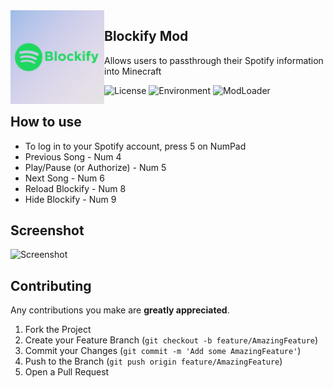 <img src="./src/main/resources/assets/blockify/icon.png" width="150" align="left"/>

## Blockify Mod

Allows users to passthrough their Spotify information into Minecraft

![License](https://img.shields.io/github/license/clownless/blockify?style=flat-square)
![Environment](https://img.shields.io/badge/environment-client-1976d2?style=flat-square)
![ModLoader](https://img.shields.io/badge/modloader-Fabric-1976d2?style=flat-square)

## How to use

- To log in to your Spotify account, press 5 on NumPad
- Previous Song - Num 4
- Play/Pause (or Authorize) - Num 5 
- Next Song - Num 6
- Reload Blockify - Num 8
- Hide Blockify - Num 9

## Screenshot

![Screenshot](https://i.imgur.com/yBgOGke.png)

## Contributing

Any contributions you make are **greatly appreciated**.

1. Fork the Project
2. Create your Feature Branch (`git checkout -b feature/AmazingFeature`)
3. Commit your Changes (`git commit -m 'Add some AmazingFeature'`)
4. Push to the Branch (`git push origin feature/AmazingFeature`)
5. Open a Pull Request
